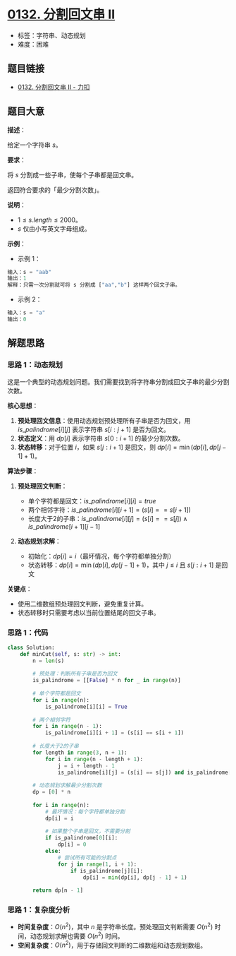 # [0132. 分割回文串 II](https://leetcode.cn/problems/palindrome-partitioning-ii/)

- 标签：字符串、动态规划
- 难度：困难

## 题目链接

- [0132. 分割回文串 II - 力扣](https://leetcode.cn/problems/palindrome-partitioning-ii/)

## 题目大意

**描述**：

给定一个字符串 $s$。

**要求**：

将 $s$ 分割成一些子串，使每个子串都是回文串。

返回符合要求的「最少分割次数」。


**说明**：

- $1 \le s.length \le 2000$。
- $s$ 仅由小写英文字母组成。

**示例**：

- 示例 1：

```python
输入：s = "aab"
输出：1
解释：只需一次分割就可将 s 分割成 ["aa","b"] 这样两个回文子串。
```

- 示例 2：

```python
输入：s = "a"
输出：0
```

## 解题思路

### 思路 1：动态规划

这是一个典型的动态规划问题。我们需要找到将字符串分割成回文子串的最少分割次数。

**核心思想**：

1. **预处理回文信息**：使用动态规划预处理所有子串是否为回文，用 $is\_palindrome[i][j]$ 表示字符串 $s[i:j+1]$ 是否为回文。
2. **状态定义**：用 $dp[i]$ 表示字符串 $s[0:i+1]$ 的最少分割次数。
3. **状态转移**：对于位置 $i$，如果 $s[j:i+1]$ 是回文，则 $dp[i] = \min(dp[i], dp[j-1] + 1)$。

**算法步骤**：

1. **预处理回文判断**：
   - 单个字符都是回文：$is\_palindrome[i][i] = true$
   - 两个相邻字符：$is\_palindrome[i][i+1] = (s[i] == s[i+1])$
   - 长度大于2的子串：$is\_palindrome[i][j] = (s[i] == s[j]) \land is\_palindrome[i+1][j-1]$

2. **动态规划求解**：
   - 初始化：$dp[i] = i$（最坏情况，每个字符都单独分割）
   - 状态转移：$dp[i] = \min(dp[i], dp[j-1] + 1)$，其中 $j \le i$ 且 $s[j:i+1]$ 是回文

**关键点**：

- 使用二维数组预处理回文判断，避免重复计算。
- 状态转移时只需要考虑以当前位置结尾的回文子串。

### 思路 1：代码

```python
class Solution:
    def minCut(self, s: str) -> int:
        n = len(s)
        
        # 预处理：判断所有子串是否为回文
        is_palindrome = [[False] * n for _ in range(n)]
        
        # 单个字符都是回文
        for i in range(n):
            is_palindrome[i][i] = True
        
        # 两个相邻字符
        for i in range(n - 1):
            is_palindrome[i][i + 1] = (s[i] == s[i + 1])
        
        # 长度大于2的子串
        for length in range(3, n + 1):
            for i in range(n - length + 1):
                j = i + length - 1
                is_palindrome[i][j] = (s[i] == s[j]) and is_palindrome[i + 1][j - 1]
        
        # 动态规划求解最少分割次数
        dp = [0] * n
        
        for i in range(n):
            # 最坏情况：每个字符都单独分割
            dp[i] = i
            
            # 如果整个子串是回文，不需要分割
            if is_palindrome[0][i]:
                dp[i] = 0
            else:
                # 尝试所有可能的分割点
                for j in range(1, i + 1):
                    if is_palindrome[j][i]:
                        dp[i] = min(dp[i], dp[j - 1] + 1)
        
        return dp[n - 1]
```

### 思路 1：复杂度分析

- **时间复杂度**：$O(n^2)$，其中 $n$ 是字符串长度。预处理回文判断需要 $O(n^2)$ 时间，动态规划求解也需要 $O(n^2)$ 时间。
- **空间复杂度**：$O(n^2)$，用于存储回文判断的二维数组和动态规划数组。
